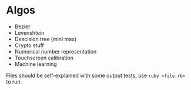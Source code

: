 # Algos

* Bezier
* Levenshtein
* Descision tree (mini max)
* Crypto stuff
* Numerical number representation
* Touchscreen calibration
* Machine learning

Files should be self-explained with some output tests, use `ruby <file.rb>` to run.
